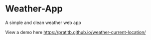 # Weather-App
A simple and clean weather web app

View a demo here https://pratitb.github.io/weather-current-location/
